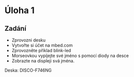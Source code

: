 <h1>Úloha 1</h1>
<h2>Zadání</h2>
<ul>
  <li>Zprovozni desku</li>
  <li>Vytvořte si účet na mbed.com</li>
  <li>Zprovozněte příklad blink-led</li>
  <li>Morseovkou vypíjejte své jméno s pomocí diody na desce</li>
  <li>Zobrazte na displeji svá jména.</li>
</ul>

<p>Deska: DISCO-F746NG</p>
